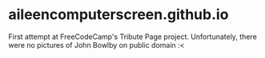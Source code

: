 # aileencomputerscreen.github.io

First attempt at FreeCodeCamp's Tribute Page project.
Unfortunately, there were no pictures of John Bowlby on public domain :<
